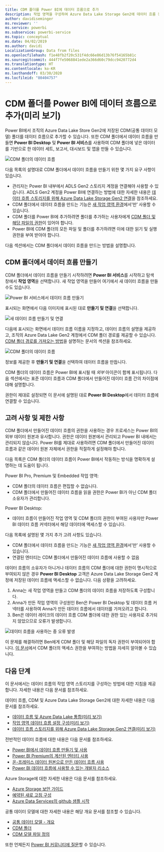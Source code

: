 ```yaml
---
title: CDM 폴더를 Power BI에 데이터 흐름으로 추가
description: 작업 영역을 구성하여 Azure Data Lake Storage Gen2에 데이터 흐름 정의 및 데이터 파일 저장
author: davidiseminger
ms.reviewer: ''
ms.service: powerbi
ms.subservice: powerbi-service
ms.topic: conceptual
ms.date: 04/02/2019
ms.author: davidi
LocalizationGroup: Data from files
ms.openlocfilehash: f1e48fb2f20c531f4dc66e86d13b76f54165b81c
ms.sourcegitcommit: 444f7fe5068841ede2a366d60c79dcc9420772d4
ms.translationtype: HT
ms.contentlocale: ko-KR
ms.lasthandoff: 03/30/2020
ms.locfileid: "80404757"
---
```

# <a name="add-a-cdm-folder-to-power-bi-as-a-dataflow-preview"></a>CDM 폴더를 Power BI에 데이터 흐름으로 추가(미리 보기)

Power BI에서 조직의 Azure Data Lake Store Gen2에 저장된 CDM(공통 데이터 모델) 폴더를 데이터 흐름으로 추가할 수 있습니다. 또한 CDM 폴더에서 데이터 흐름을 만들면 **Power BI Desktop** 및 **Power BI 서비스**를 사용하여 CDM 폴더에 넣은 데이터를 기반으로 한 데이터 세트, 보고서, 대시보드 및 앱을 만들 수 있습니다.

![CDM 폴더의 데이터 흐름](media/service-dataflows-add-cdm-folder/dataflow-from-cdm-folder_01.jpg)

다음 목록의 설명대로 CDM 폴더에서 데이터 흐름을 만들기 위한 몇 가지 요구 사항이 있습니다.

* 관리자는 Power BI 내부에서 ADLS Gen2 스토리지 계정을 연결해야 사용할 수 있습니다. ADLS Gen2 계정을 Power BI에 연결하는 방법에 대한 자세한 내용은 [데이터 흐름 스토리지를 위해 Azure Data Lake Storage Gen2 연결](service-dataflows-connect-azure-data-lake-storage-gen2.md)을 참조하세요.
* CDM 폴더에서 데이터 흐름을 만드는 기능은 [새 작업 영역 환경](service-create-the-new-workspaces.md)에서’만’ 사용할 수 있습니다.  
* CDM 폴더를 Power BI에 추가하려면 폴더를 추가하는 사용자에게 [CDM 폴더 및 해당 파일의 권한](https://go.microsoft.com/fwlink/?linkid=2029121)이 있어야 합니다.
* Power BI에 CDM 폴더의 모든 파일 및 폴더를 추가하려면 이에 대한 읽기 및 실행 권한을 부여 받아야 합니다.

다음 섹션에서는 CDM 폴더에서 데이터 흐름을 만드는 방법을 설명합니다.

## <a name="create-a-dataflow-from-a-cdm-folder"></a>CDM 폴더에서 데이터 흐름 만들기

CDM 폴더에서 데이터 흐름을 만들기 시작하려면 **Power BI 서비스**를 시작하고 탐색 창에서 **작업 영역**을 선택합니다. 새 작업 영역을 만들어 여기에서 새 데이터 흐름을 만들 수도 있습니다.

![Power BI 서비스에서 데이터 흐름 만들기](media/service-dataflows-add-cdm-folder/dataflow-from-cdm-folder_02.jpg)

표시되는 화면에서 다음 이미지에 표시된 대로 **만들기 및 연결**을 선택합니다.

![새 데이터 흐름 만들기 및 연결](media/service-dataflows-add-cdm-folder/dataflow-from-cdm-folder_03.jpg)

다음에 표시되는 화면에서 데이터 흐름 이름을 지정하고, 데이터 흐름의 설명을 제공하고, 조직의 Azure Data Lake Gen2 계정에서 CDM 폴더 경로를 제공할 수 있습니다. [CDM 폴더 경로를 가져오는 방법](service-dataflows-configure-workspace-storage-settings.md#get-the-uri-of-stored-dataflow-files)을 설명하는 문서의 섹션을 참조하세요. 

![CDM 폴더의 데이터 흐름](media/service-dataflows-add-cdm-folder/dataflow-from-cdm-folder_01.jpg)

정보를 제공한 후 **만들기 및 연결**을 선택하여 데이터 흐름을 만듭니다.

CDM 폴더의 데이터 흐름은 Power BI에 표시될 때 *외부* 아이콘이 함께 표시됩니다. 다음 섹션에서는 표준 데이터 흐름과 CDM 폴더에서 만들어진 데이터 흐름 간의 차이점에 대해 설명합니다.

권한이 제대로 설정되면 이 문서에 설명된 대로 **Power BI Desktop**에서 데이터 흐름에 연결할 수 있습니다.


## <a name="considerations-and-limitations"></a>고려 사항 및 제한 사항

CDM 폴더에서 만들어진 데이터 흐름의 권한을 사용하는 경우 프로세스는 Power BI의 외부 데이터 원본과 유사합니다. 권한은 데이터 원본에서 관리되고 Power BI 내에서는 관리되지 않습니다. Power BI를 제대로 사용하려면 CDM 폴더에서 만들어진 데이터 흐름과 같은 데이터 원본 자체에서 권한을 적절하게 설정해야 합니다.

다음 목록은 CDM 폴더의 데이터 흐름이 Power BI에서 작동하는 방식을 명확하게 설명하는 데 도움이 됩니다.

Power BI Pro, Premium 및 Embedded 작업 영역:
* CDM 폴더의 데이터 흐름은 편집할 수 없습니다.
* CDM 폴더에서 만들어진 데이터 흐름을 읽을 권한은 Power BI가 아닌 CDM 폴더 소유자가 관리합니다.

Power BI Desktop:
* 데이터 흐름이 만들어진 작업 영역 및 CDM 폴더의 권한이 부여된 사용자만 Power BI 데이터 흐름 커넥터에서 해당 데이터에 액세스할 수 있습니다.


다음 목록에 설명된 몇 가지 추가 고려 사항도 있습니다.

* CDM 폴더에서 데이터 흐름을 만드는 기능은 [새 작업 영역 환경](service-create-the-new-workspaces.md)에서’만’ 사용할 수 있습니다. 
* 연결된 엔터티는 CDM 폴더에서 만들어진 데이터 흐름에 사용할 수 없음


데이터 흐름의 소유자가 아니거나 데이터 흐름의 CDM 폴더에 대한 권한이 명시적으로 부여되지 않은 경우 **Power BI Desktop** 고객은 Azure Data Lake Storage Gen2 계정에 저장된 데이터 흐름에 액세스할 수 없습니다. 다음 상황을 고려하세요.

1.    Anna는 새 작업 영역을 만들고 CDM 폴더의 데이터 흐름을 저장하도록 구성합니다.
2.    Anna가 만든 작업 영역의 구성원인 Ben은 Power BI Desktop 및 데이터 흐름 커넥터를 사용하여 Anna가 만든 데이터 흐름에서 데이터를 가져오려고 합니다.
3.    Ben은 데이터 레이크의 데이터 흐름 CDM 폴더에 대한 권한 있는 사용자로 추가되지 않았으므로 오류가 발생합니다.

  ![데이터 흐름을 사용하는 중 오류 발생](media/service-dataflows-configure-workspace-storage-settings/dataflow-storage-settings_08.jpg)

이 문제를 해결하려면 Ben에게 CDM 폴더 및 해당 파일의 독자 권한이 부여되어야 합니다. [이 문서](https://go.microsoft.com/fwlink/?linkid=2029121)에서 CDM 폴더의 액세스 권한을 부여하는 방법을 자세히 알아볼 수 있습니다.


## <a name="next-steps"></a>다음 단계

이 문서에서는 데이터 흐름의 작업 영역 스토리지를 구성하는 방법에 대한 지침을 제공합니다. 자세한 내용은 다음 문서를 참조하세요.

데이터 흐름, CDM 및 Azure Data Lake Storage Gen2에 대한 자세한 내용은 다음 문서를 참조하세요.

* [데이터 흐름 및 Azure Data Lake 통합(미리 보기)](service-dataflows-azure-data-lake-integration.md)
* [작업 영역 데이터 흐름 설정 구성(미리 보기)](service-dataflows-configure-workspace-storage-settings.md)
* [데이터 흐름 스토리지를 위해 Azure Data Lake Storage Gen2 연결(미리 보기)](service-dataflows-connect-azure-data-lake-storage-gen2.md)

전반적인 데이터 흐름에 대한 내용은 다음 문서를 참조하세요.

* [Power BI에서 데이터 흐름 만들기 및 사용](service-dataflows-create-use.md)
* [Power BI Premium의 계산된 엔터티 사용](service-dataflows-computed-entities-premium.md)
* [온-프레미스 데이터 원본으로 만든 데이터 흐름 사용](service-dataflows-on-premises-gateways.md)
* [Power BI 데이터 흐름에 사용할 수 있는 개발자 리소스](service-dataflows-developer-resources.md)

Azure Storage에 대한 자세한 내용은 다음 문서를 참조하세요.
* [Azure Storage 보안 가이드](https://docs.microsoft.com/azure/storage/common/storage-security-guide)
* [예약된 새로 고침 구성](refresh-scheduled-refresh.md)
* [Azure Data Services의 github 샘플 시작](https://aka.ms/cdmadstutorial)

공통 데이터 모델에 대한 자세한 내용은 해당 개요 문서를 참조할 수 있습니다.
* [공통 데이터 모델 - 개요 ](https://docs.microsoft.com/powerapps/common-data-model/overview)
* [CDM 폴더](https://go.microsoft.com/fwlink/?linkid=2045304)
* [CDM 모델 파일 정의](https://go.microsoft.com/fwlink/?linkid=2045521)

또한 언제든지 [Power BI 커뮤니티에 질문](https://community.powerbi.com/)할 수 있습니다.

